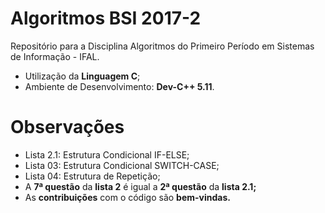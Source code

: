 ﻿# **Algoritmos BSI 2017-2**


Repositório para a Disciplina Algoritmos do Primeiro Período em Sistemas de Informação - IFAL.


* Utilização da **Linguagem C**;
* Ambiente de Desenvolvimento: **Dev-C++ 5.11**.

# **Observações**

* Lista 2.1: Estrutura Condicional IF-ELSE;
* Lista 03: Estrutura Condicional SWITCH-CASE;
* Lista 04: Estrutura de Repetição;
* A **7ª questão** da **lista 2** é igual a **2ª questão** da **lista 2.1;**
* As **contribuições** com o código são **bem-vindas.**